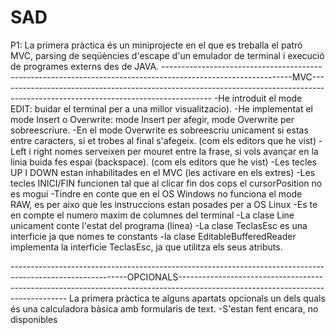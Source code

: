 # SAD
P1:
La primera pràctica és un miniprojecte en el que es treballa el patró MVC, parsing de seqüències d'escape d'un emulador de terminal i execució de programes externs des de JAVA.
--------------------------------------------------------------------------------------------------------------MVC-----------------------------------------------------------------------------------------------------------------------------------
-He introduit el mode EDIT: buidar el terminal per a una millor visualitzacio).
-He implementat el mode Insert o Overwrite: mode Insert per afegir, mode Overwrite per sobreescriure.
  -En el mode Overwrite es sobreescriu unicament si estas entre caracters, si et trobes al final s'afegeix. (com els editors que he vist)
-Left i right nomes serveixen per mouret entre la frase, si vols avançar en la linia buida fes espai (backspace). (com els editors que he vist)
-Les tecles UP I DOWN estan inhabilitades en el MVC (les activare en els extres)
-Les tecles INICI/FIN funcionen tal que al clicar fin dos cops el cursorPosition no es mogui
-Tindre en conte que en el OS Windows no funciona el mode RAW, es per aixo que les instruccions estan posades per a OS Linux
-Es te en compte el numero maxim de columnes del terminal
-La clase Line unicament conte l'estat del programa (linea)
-La clase TeclasEsc es una interficie ja que nomes te constants
-la clase EditableBufferedReader implementa la interficie TeclasEsc, ja que utilitza els seus atributs.

-----------------------------------------------------------------------------------------------------------OPCIONALS--------------------------------------------------------------------------------------------------------------------------------
La primera pràctica te alguns apartats opcionals un dels quals és una calculadora bàsica amb formularis de text.
-S'estan fent encara, no disponibles

